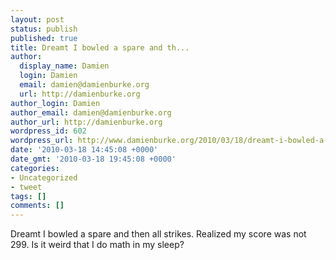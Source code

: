 ```yaml
---
layout: post
status: publish
published: true
title: Dreamt I bowled a spare and th...
author:
  display_name: Damien
  login: Damien
  email: damien@damienburke.org
  url: http://damienburke.org
author_login: Damien
author_email: damien@damienburke.org
author_url: http://damienburke.org
wordpress_id: 602
wordpress_url: http://www.damienburke.org/2010/03/18/dreamt-i-bowled-a-spare-and-th/
date: '2010-03-18 14:45:08 +0000'
date_gmt: '2010-03-18 19:45:08 +0000'
categories:
- Uncategorized
- tweet
tags: []
comments: []
---
```

<p>Dreamt I bowled a spare and then all strikes. Realized my score was not 299. Is it weird that I do math in my sleep?</p>
